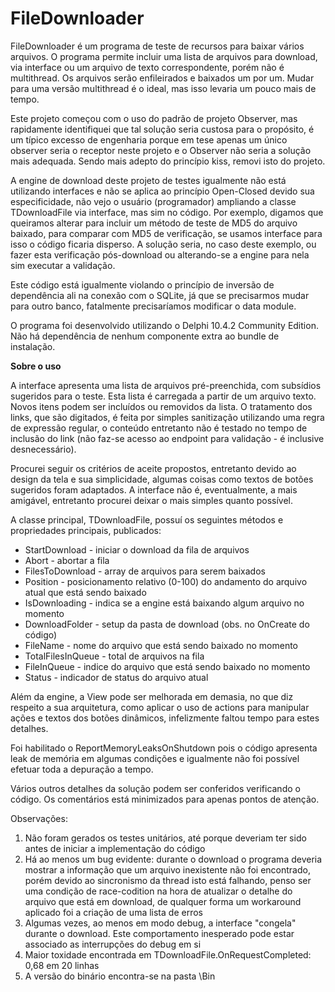 # FileDownloader

FileDownloader é um programa de teste de recursos para baixar vários arquivos. O programa permite incluir uma lista de arquivos para download, via interface ou um arquivo de texto correspondente, porém não é multithread. Os arquivos serão enfileirados e baixados um por um. Mudar para uma versão multithread é o ideal, mas isso levaria um pouco mais de tempo.

Este projeto começou com o uso do padrão de projeto Observer, mas rapidamente identifiquei que tal solução seria custosa para o propósito, é um típico excesso de engenharia porque em tese apenas um único observer seria o receptor neste projeto e o Observer não seria a solução mais adequada. Sendo mais adepto do princípio kiss, removi isto do projeto.

A engine de download deste projeto de testes igualmente não está utilizando interfaces e não se aplica ao princípio Open-Closed devido sua especificidade, não vejo o usuário (programador) ampliando a classe TDownloadFile via interface, mas sim no código. Por exemplo, digamos que queiramos alterar para incluir um método de teste de MD5 do arquivo baixado, para comparar com MD5 de verificação, se usamos interface para isso o código ficaria disperso. A solução seria, no caso deste exemplo, ou fazer esta verificação pós-download ou alterando-se a engine para nela sim executar a validação.

Este código está igualmente violando o princípio de inversão de dependência ali na conexão com o SQLite, já que se precisarmos mudar para outro banco, fatalmente precisaríamos modificar o data module.

O programa foi desenvolvido utilizando o Delphi 10.4.2 Community Edition. Não há dependência de nenhum componente extra ao bundle de instalação.

**Sobre o uso**

A interface apresenta uma lista de arquivos pré-preenchida, com subsídios sugeridos para o teste. Esta lista é carregada a partir de um arquivo texto. Novos itens podem ser incluídos ou removidos da lista. O tratamento dos links, que são digitados, é feita por simples sanitização utilizando uma regra de expressão regular, o conteúdo entretanto não é testado no tempo de inclusão do link (não faz-se acesso ao endpoint para validação - é inclusive desnecessário).

Procurei seguir os critérios de aceite propostos, entretanto devido ao design da tela e sua simplicidade, algumas coisas como textos de botões sugeridos foram adaptados. A interface não é, eventualmente, a mais amigável, entretanto procurei deixar o mais simples quanto possível.

A classe principal, TDownloadFile, possuí os seguintes métodos e propriedades principais, publicados:

- StartDownload - iniciar o download da fila de arquivos
- Abort - abortar a fila
- FilesToDownload - array de arquivos para serem baixados
- Position - posicionamento relativo (0-100) do andamento do arquivo atual que está sendo baixado
- IsDownloading - indica se a engine está baixando algum arquivo no momento
- DownloadFolder - setup da pasta de download (obs. no OnCreate do código)
- FileName - nome do arquivo que está sendo baixado no momento
- TotalFilesInQueue - total de arquivos na fila
- FileInQueue - indice do arquivo que está sendo baixado no momento
- Status - indicador de status do arquivo atual 

Além da engine, a View pode ser melhorada em demasia, no que diz respeito a sua arquitetura, como aplicar o uso de actions para manipular ações e textos dos botões dinâmicos, infelizmente faltou tempo para estes detalhes.

Foi habilitado o ReportMemoryLeaksOnShutdown pois o código apresenta leak de memória em algumas condições e igualmente não foi possível efetuar toda a depuração a tempo.

Vários outros detalhes da solução podem ser conferidos verificando o código. Os comentários está minimizados para apenas pontos de atenção.

Observações:

1) Não foram gerados os testes unitários, até porque deveriam ter sido antes de iniciar a implementação do código 
2) Há ao menos um bug evidente: durante o download o programa deveria mostrar a informação que um arquivo inexistente não foi encontrado, porém devido ao sincronismo da thread isto está falhando, penso ser uma condição de race-codition na hora de atualizar o detalhe do arquivo que está em download, de qualquer forma um workaround aplicado foi a criação de uma lista de erros
3) Algumas vezes, ao menos em modo debug, a interface "congela" durante o download. Este comportamento inesperado pode estar associado as interrupções do debug em si
4) Maior toxidade encontrada em TDownloadFile.OnRequestCompleted: 0,68 em 20 linhas
5) A versão do binário encontra-se na pasta \Bin
